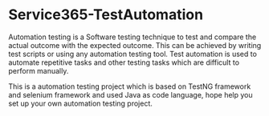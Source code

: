 # Service365-TestAutomation
Automation testing is a Software testing technique to test and compare the actual outcome with the expected outcome. This can be achieved by writing test scripts or using any automation testing tool. Test automation is used to automate repetitive tasks and other testing tasks which are difficult to perform manually. 

This is a automation testing project which is based on TestNG framework and selenium framework and used Java as code language, hope help you set up your own automation testing project.


